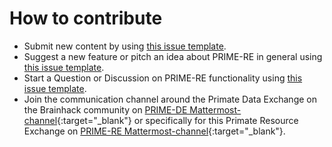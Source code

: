 # How to contribute
-  Submit new content by using [this issue template](https://github.com/PRIME-RE/prime-re.github.io/issues/new?assignees=&labels=new-resource&template=new-resource.md&title=%3CResource+Name%3E). 
- Suggest a new feature or pitch an idea about PRIME-RE in general using [this issue template](https://github.com/PRIME-RE/prime-re.github.io/issues/new?assignees=&labels=Idea&template=new-ideas.md&title=%5BIdea%5D).           
- Start a Question or Discussion on PRIME-RE functionality using [this issue template](https://github.com/PRIME-RE/prime-re.github.io/issues/new?assignees=&labels=QuestionOrDiscussion&template=question-and-discussion.md&title=%5BQuestionOrDiscussion%5D). 
- Join the communication channel around the Primate Data Exchange on the Brainhack community on [PRIME-DE Mattermost-channel](https://mattermost.brainhack.org/brainhack/channels/prime-de){:target="_blank"} or specifically for this Primate Resource Exchange on [PRIME-RE Mattermost-channel](https://mattermost.brainhack.org/brainhack/channels/compmri_resourcehub){:target="_blank"}.
